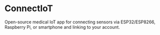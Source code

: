 # ConnectIoT
Open-source medical IoT app for connecting sensors via ESP32/ESP8266, Raspberry Pi, or smartphone and linking to your account.
